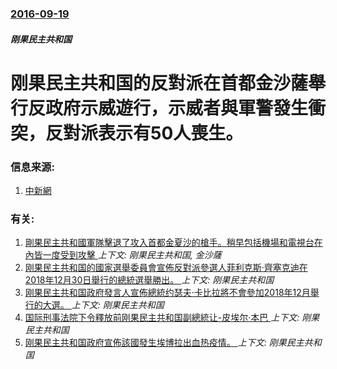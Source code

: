 ### [2016-09-19](/news/2016/09/19/index.md)

##### 刚果民主共和国
# 刚果民主共和国的反對派在首都金沙薩舉行反政府示威遊行，示威者與軍警發生衝突，反對派表示有50人喪生。 




### 信息来源:

1. [中新網](http://www.chinanews.com/gj/2016/09-20/8009156.shtml)

### 有关:

1. [ 剛果民主共和國軍隊擊退了攻入首都金夏沙的槍手。稍早包括機場和電視台在內皆一度受到攻擊 ](/news/2013/12/30/剛果民主共和國軍隊擊退了攻入首都金夏沙的槍手-稍早包括機場和電視台在內皆一度受到攻擊.md) _上下文: 刚果民主共和国, 金沙薩_
2. [刚果民主共和国的國家選舉委員會宣佈反對派參選人菲利克斯·齊塞克迪在2018年12月30日舉行的總統選舉勝出。 ](/news/2019/01/10/刚果民主共和国的國家選舉委員會宣佈反對派參選人菲利克斯-齊塞克迪在2018年12月30日舉行的總統選舉勝出.md) _上下文: 刚果民主共和国_
3. [刚果民主共和国政府發言人宣佈總統约瑟夫·卡比拉將不會參加2018年12月舉行的大選。 ](/news/2018/08/8/刚果民主共和国政府發言人宣佈總統约瑟夫-卡比拉將不會參加2018年12月舉行的大選.md) _上下文: 刚果民主共和国_
4. [国际刑事法院下令釋放前刚果民主共和国副總統让-皮埃尔·本巴 ](/news/2018/06/12/国际刑事法院下令釋放前刚果民主共和国副總統让-皮埃尔-本巴.md) _上下文: 刚果民主共和国_
5. [刚果民主共和国政府宣佈該國發生埃博拉出血热疫情。 ](/news/2018/05/8/刚果民主共和国政府宣佈該國發生埃博拉出血热疫情.md) _上下文: 刚果民主共和国_
